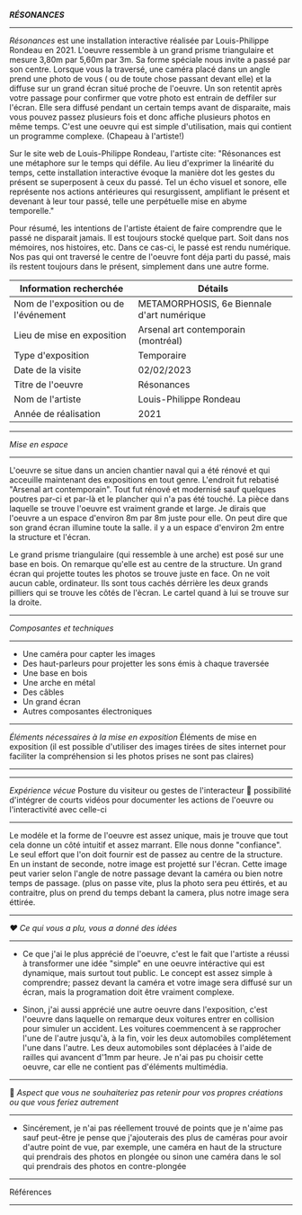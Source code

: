 ***RÉSONANCES***
   _____________________________________________________________________________________________________________________________________________________
   
*Résonances* est une installation interactive réalisée par Louis-Philippe Rondeau en 2021. L'oeuvre ressemble à un grand prisme triangulaire et mesure 3,80m par 5,60m par 3m. Sa forme spéciale nous invite a passé par son centre. Lorsque vous la traversé, une caméra placé dans un angle prend une photo de vous ( ou de toute chose passant devant elle) et la diffuse sur un grand écran situé proche de l'oeuvre. Un son retentit après votre passage pour confirmer que votre photo est entrain de deffiler sur l'écran. Elle sera diffusé pendant un certain temps avant de disparaite, mais vous pouvez passez plusieurs fois et donc affiche plusieurs photos en même temps. C'est une oeuvre qui est simple d'utilisation, mais qui contient un programme complexe. (Chapeau à l'artiste!)

Sur le site web de Louis-Philippe Rondeau, l'artiste cite: "Résonances est une métaphore sur le temps qui défile. Au lieu d'exprimer la linéarité du temps, cette installation interactive évoque la manière dot les gestes du présent se superposent à ceux du passé. Tel un écho visuel et sonore, elle représente nos actions antérieures qui resurgissent, amplifiant le présent et devenant à leur tour passé, telle une perpétuelle mise en abyme temporelle."

Pour résumé, les intentions de l'artiste étaient de faire comprendre que le passé ne disparait jamais. Il est toujours stocké quelque part. Soit dans nos mémoires, nos histoires, etc. Dans ce cas-ci, le passé est rendu numérique. Nos pas qui ont traversé le centre de l'oeuvre font déja parti du passé, mais ils restent toujours dans le présent, simplement dans une autre forme. 


|Information recherchée | Détails |
| ------------- | ------------- |
|Nom de l'exposition ou de l'événement  | METAMORPHOSIS, 6e Biennale d'art numérique |
| Lieu de mise en exposition | Arsenal art contemporain (montréal)  |
|Type d'exposition  | Temporaire  |
| Date de la visite  | 02/02/2023  |
|Titre de l'oeuvre  |Résonances  |
|Nom de l'artiste  | Louis-Philippe Rondeau  |
| Année de réalisation  | 2021  |

_____________________________________________________________________________________________________________________________________________________
 *Mise en espace*	
 _____________________________________________________________________________________________________________________________________________________
 
 L'oeuvre se situe dans un ancien chantier naval qui a été rénové et qui acceuille maintenant des expositions en tout genre. L'endroit fut rebatisé "Arsenal art contemporain". Tout fut rénové et modernisé sauf quelques poutres par-ci et par-là et le plancher qui n'a pas été touché. La pièce dans laquelle se trouve l'oeuvre est vraiment grande et large. Je dirais que l'oeuvre a un espace d'environ 8m par 8m juste pour elle. On peut dire que son grand écran illumine toute la salle. il y a un espace d'environ 2m entre la structure et l'écran.
 
 Le grand prisme triangulaire (qui ressemble à une arche) est posé sur une base en bois. On remarque qu'elle est au centre de la structure. Un grand écran qui projette toutes les photos se trouve juste en face. On ne voit aucun cable, ordinateur. Ils sont tous cachés dérrière les deux grands pilliers qui se trouve les côtés de l'ècran. Le cartel quand à lui se trouve sur la droite. 
 
 
 _____________________________________________________________________________________________________________________________________________________
 
 *Composantes et techniques*
  _____________________________________________________________________________________________________________________________________________________
  - Une caméra pour capter les images
  - Des haut-parleurs pour projetter les sons émis à chaque traversée
  - Une base en bois
  - Une arche en métal
  - Des câbles
  - Un grand écran
  - Autres composantes électroniques

   _____________________________________________________________________________________________________________________________________________________
 *Éléments nécessaires à la mise en exposition*   Éléments de mise en exposition (il est possible d'utiliser des images tirées de sites internet pour faciliter la compréhension si les photos prises ne sont pas claires)
   _____________________________________________________________________________________________________________________________________________________
   _____________________________________________________________________________________________________________________________________________________
   
   *Expérience vécue*	Posture du visiteur ou gestes de l'interacteur 🎥 possibilité d'intégrer de courts vidéos pour documenter les actions de l'oeuvre ou l'interactivité avec celle-ci
  _____________________________________________________________________________________________________________________________________________________
  Le modéle et la forme de l'oeuvre est assez unique, mais je trouve que tout cela donne un côté intuitif et assez marrant. Elle nous donne "confiance". Le seul effort que l'on doit fournir est de passez au centre de la structure. En un instant de seconde, notre image est projetté sur l'écran. Cette image peut varier selon l'angle de notre passage devant la caméra ou bien notre temps de passage. (plus on passe vite, plus la photo sera peu éttirés, et au contraitre, plus on prend du temps debant la camera, plus notre image sera éttirée.
  _____________________________________________________________________________________________________________________________________________________
    
*❤️ Ce qui vous a plu, vous a donné des idées*
  _____________________________________________________________________________________________________________________________________________________
  - Ce que j'ai le plus apprécié de l'oeuvre, c'est le fait que l'artiste a réussi à transformer une idée "simple" en une oeuvre intéractive qui est dynamique, mais surtout tout public. Le concept est assez simple à comprendre; passez devant la caméra et votre image sera diffusé sur un écran, mais la programation doit être vraiment complexe.
 
- Sinon, j'ai aussi apprécié une autre oeuvre dans l'exposition, c'est l'oeuvre dans laquelle on remarque deux voitures entrer en collision pour simuler un accident. Les voitures coemmencent à se rapprocher l'une de l'autre jusqu'à, à la fin, voir les deux automobiles complétement l'une dans l'autre. Les deux automobiles sont déplacées à l'aide de railles qui avancent d'1mm par heure.
  Je n'ai pas pu choisir cette oeuvre, car elle ne contient pas d'éléments multimédia. 
  
_____________________________________________________________________________________________________________________________________________________
     
🤔 *Aspect que vous ne souhaiteriez pas retenir pour vos propres créations ou que vous feriez autrement*
_____________________________________________________________________________________________________________________________________________________

- Sincérement, je n'ai pas réellement trouvé de points que je n'aime pas sauf peut-être je pense que j'ajouterais des plus de caméras pour avoir d'autre point de vue, par exemple, une caméra en haut de la structure qui prendrais des photos en plongée ou sinon une caméra dans le sol qui prendrais des photos en contre-plongée

_____________________________________________________________________________________________________________________________________________________
Références

 _____________________________________________________________________________________________________________________________________________________
 
